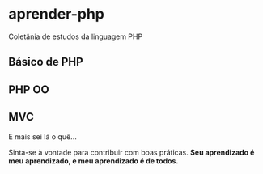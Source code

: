 aprender-php
============

Coletânia de estudos da linguagem PHP

Básico de PHP
-----

PHP OO
-----

MVC
----

E mais sei lá o quê...

Sinta-se à vontade para contribuir com boas práticas. **Seu aprendizado é meu aprendizado, e meu aprendizado é de todos.**
